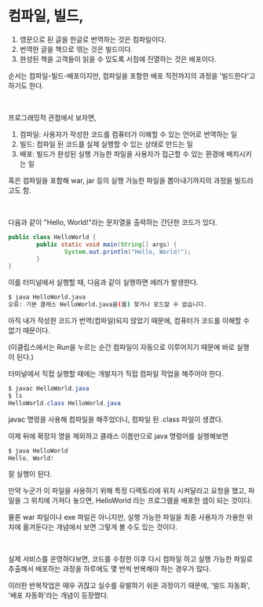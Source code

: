 # 컴파일, 빌드, 

1. 영문으로 된 글을 한글로 번역하는 것은 컴파일이다.
2. 번역한 글을 책으로 엮는 것은 빌드이다.
3. 완성된 책을 고객들이 읽을 수 있도록 서점에 진열하는 것은 배포이다.

순서는 컴파일-빌드-배포이지만, 컴파일을 포함한 배포 직전까지의 과정을 '빌드한다'고 하기도 한다.

&nbsp;

프로그래밍적 관점에서 보자면,

1. 컴파일: 사용자가 작성한 코드를 컴퓨터가 이해할 수 있는 언어로 번역하는 일
2. 빌드: 컴파일 된 코드를 실제 실행할 수 있는 상태로 만드는 일
3. 배포: 빌드가 완성된 실행 가능한 파일을 사용자가 접근할 수 있는 환경에 배치시키는 일

혹은 컴파일을 포함해 war, jar 등의 실행 가능한 파일을 뽑아내기까지의 과정을 빌드라고도 함.

&nbsp;

다음과 같이 "Hello, World!"라는 문자열을 출력하는 간단한 코드가 있다.

```java
public class HelloWorld {
		public static void main(String[] args) {
				System.out.println("Hello, World!");
		}
}
```

이를 터미널에서 실행할 때, 다음과 같이 실행하면 에러가 발생한다.

```bash
$ java HelloWorld.java
오류: 기본 클래스 HelloWorld.java을(를) 찾거나 로드할 수 없습니다.
```

아직 내가 작성한 코드가 번역(컴파일)되지 않았기 때문에, 컴퓨터가 코드를 이해할 수 없기 때문이다.

(이클립스에서는 Run을 누르는 순간 컴파일이 자동으로 이루어지기 때문에 바로 실행이 된다.)

터미널에서 직접 실행할 때에는 개발자가 직접 컴파일 작업을 해주어야 한다.

```java
$ javac HelloWorld.java
$ ls
HelloWorld.class HelloWorld.java
```

javac 명령을 사용해 컴파일을 해주었더니, 컴파일 된 .class 파일이 생겼다.

이제 뒤에 확장자 명을 제외하고 클래스 이름만으로 java 명령어를 실행해보면

```java
$ java HelloWorld
Hello, World!
```

잘 실행이 된다.

만약 누군가 이 파일을 사용하기 위해 특정 디렉토리에 위치 시켜달라고 요청을 했고, 파일을 그 위치에 가져다 놓으면, HelloWorld 라는 프로그램을 배포한 셈이 되는 것이다.

물론 war 파일이나 exe 파일은 아니지만, 실행 가능한 파일을 최종 사용자가 가용한 위치에 옮겨둔다는 개념에서 보면 그렇게 볼 수도 있는 것이다.

&nbsp;

실제 서비스를 운영하다보면, 코드를 수정한 이후 다시 컴파일 하고 실행 가능한 파일로 추출해서 배포하는 과정을 하루에도 몇 번씩 반복해야 하는 경우가 많다.

이러한 반복작업은 매우 귀찮고 실수를 유발하기 쉬운 과정이기 때문에, '빌드 자동화', '배포 자동화'라는 개념이 등장했다.
